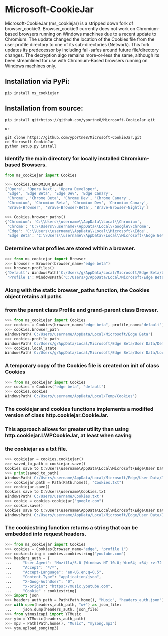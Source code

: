 # Microsoft-CookieJar

Microsoft-CookieJar (ms_cookiejar) is a stripped down fork of browser_cookie3. Browser_cookie3 currently does not work on Chromium-based browsers running
on Windows machines due to a recent update to Chromium. The update changed the location of the Cookies file from the user profile directory to one of its
sub-directories (Network). This fork updates its predecessor by including fail-safes around future file/directory changes. The decryption algo remains 
more-or-less the same, although its been streamlined for use with Chromium-Based browsers running on Windows machines only.

## Installation via PyPi:
```
pip install ms_cookiejar
```

## Installation from source:
```
pip install git+https://github.com/yportne8/Microsoft-CookieJar.git

or

git clone https://github.com/yportne8/Microsoft-CookieJar.git
cd Microsoft-CookieJar
python setup.py install
```

### Identify the main directory for locally installed Chromium-based Browsers.
```python
from ms_cookiejar import Cookies

>>> Cookies.CHROMIUM_BASED
['Opera', 'Opera Next', 'Opera Developer', 
 'Edge', 'Edge Beta', 'Edge Dev', 'Edge Canary',
 'Chrome', 'Chrome Beta', 'Chrome Dev', 'Chrome Canary',
 'Chromium', 'Chromium Beta', 'Chromium Dev', 'Chromium Canary',
 'Brave-Browser', 'Brave-Browser-Beta', 'Brave-Browser-Nightly']

>>> Cookies.browser_paths()
{'Chromium': 'C:\\Users\\username\\AppData\\Local\\Chromium',
 'Chrome': 'C:\\Users\\username\\AppData\\Local\\Google\\Chrome', 
 'Edge': 'C:\\Users\\username\\AppData\\Local\\Microsoft\\Edge', 
 'Edge Beta': 'C:\\Users\\username\\AppData\\Local\\Microsoft\\Edge Beta'}
```

### Determine what profiles are stored within a browser.
```python
>>> from ms_cookiejar import Browser
>>> browser = Browser(browser_name="edge beta")
>>> browser.profiles()
{'Default': WindowsPath('C:/Users/g/AppData/Local/Microsoft/Edge Beta/User Data/Default'),
 'Profile 1': WindowsPath('C:/Users/g/AppData/Local/Microsoft/Edge Beta/User Data/Profile 1')}
```

### Along with the static browser_paths function, the Cookies object retains all paths
### from the parent class Profile and grand-parent class Browser.
```python
>>> from ms_cookiejar import Cookies
>>> cookies = Cookies(browser_name="edge beta", profile_name="default")
>>> cookies.browser_path
WindowsPath('C:/Users/username/AppData/Local/Microsoft/Edge Beta')
>>> cookies.profile_path
WindowsPath('C:/Users/g/AppData/Local/Microsoft/Edge Beta/User Data/Default')
>>> cookies.local_state
WindowsPath('C:/Users/g/AppData/Local/Microsoft/Edge Beta/User Data/Local State')
```

### A temporary copy of the Cookies file is created on init of class Cookies
```python
>>> from ms_cookiejar import Cookies
>>> cookies = Cookies("edge beta", "default")
>>> cookies.cookies
WindowsPath('C:/Users/username/AppData/Local/Temp/Cookies')
```

### The cookiejar and cookies functions implements a modified version of class http.cookiejar.CookieJar.
### This approach allows for greater utility than using http.cookiejar.LWPCookieJar, at least when saving
### the cookiejar as a txt file.
```python
>>> cookiejar = cookies.cookiejar()
>>> saved_to_path = cookiejar.save()
Cookies save to C:\Users\username\AppData\Local\Microsoft\Edge\User Data\Default\Cookies.txt
>>> print(saved_to_path)
WindowsPath('C:/Users/username/AppData/Local/Microsoft/Edge/User Data/Default/Cookies.txt')
>>> cookiejar.path = Path(Path.home(), "Cookies.txt")
>>> cookiejar.save()
Cookies save to C:\Users\username\Cookies.txt
WindowsPath('C:/Users/username/Cookies.txt')
>>> cookie = cookies.cookiejar("google.com")
>>> cookie.save()
Cookies save to C:\Users\username\AppData\Local\Microsoft\Edge\User Data\Default\google.com Cookies.txt
WindowsPath('C:/Users/username/AppData/Local/Microsoft/Edge/User Data/Default/google.com Cookies.txt')
```

### The cookiestring function returns a string that can be embedded into request headers.
```python
>>> from ms_cookiejar import Cookies
>>> cookies = Cookies(browser_name="edge", "profile 1")
>>> cookiestring = cookies.cookiestring("youtube.com")
>>> headers_auth = {
...     "User-Agent": "Mozilla/5.0 (Windows NT 10.0; Win64; x64; rv:72.0) Gecko/20100101 Firefox/72.0",
...     "Accept": "*/*",
...     "Accept-Language": "en-US,en;q=0.5",
...     "Content-Type": "application/json",
...     "X-Goog-AuthUser": "0",
...     "x-origin": "https://music.youtube.com",
...     "Cookie" : cookiestring}
>>> import json
>>> headers_auth_path = Path(Path.home(), "Music", "headers_auth.json")
>>> with open(headers_auth_path, "w+") as json_file:
...     json.dump(headers_auth, json_file)
>>> from ytmusicapi import YTMusic
>>> ytm = YTMusic(headers_auth_path)
>>> mp3 = Path(Path.home(), "Music", "mysong.mp3")
>>> ytm.upload_song(mp3)
```
